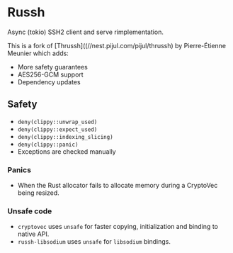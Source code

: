# Russh

Async (tokio) SSH2 client and serve rimplementation.

This is a fork of [Thrussh]((//nest.pijul.com/pijul/thrussh) by Pierre-Étienne Meunier which adds:

* More safety guarantees
* AES256-GCM support
* Dependency updates

## Safety

* `deny(clippy::unwrap_used)`
* `deny(clippy::expect_used)`
* `deny(clippy::indexing_slicing)`
* `deny(clippy::panic)`
* Exceptions are checked manually

### Panics

* When the Rust allocator fails to allocate memory during a CryptoVec being resized.

### Unsafe code

* `cryptovec` uses `unsafe` for faster copying, initialization and binding to native API.
* `russh-libsodium` uses `unsafe` for `libsodium` bindings.
